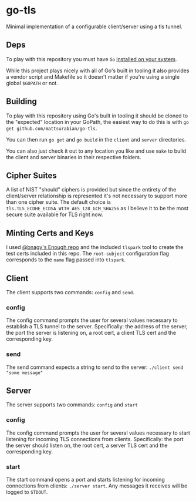 # go-tls
Minimal implementation of a configurable client/server using a tls tunnel.

## Deps
To play with this repository you must have `Go` [installed on your system](https://golang.org/doc/install).

While this project plays nicely with all of Go's built in tooling it also provides a vendor script and Makefile
so it doesn't matter if you're using a single global `$GOPATH` or not.

## Building
To play with this repository using Go's built in tooling it should be cloned to the "expected"
location in your GoPath, the easiest way to do this is with `go get github.com/mattsurabian/go-tls`.

You can then run `go get` and `go build` in the `client` and `server` directories.

You can also just check it out to any location you like and use `make` to build the client and
server binaries in their respective folders.

## Cipher Suites
A list of NIST "should" ciphers is provided but since the entirety of the client/server relationship is
represented it's not necessary to support more than one cipher suite. The default choice is `tls.TLS_ECDHE_ECDSA_WITH_AES_128_GCM_SHA256`
as I believe it to be the most secure suite available for TLS right now.

## Minting Certs and Keys
I used [@bnagy's Enough repo](https://github.com/bnagy/enough) and the included `tlspark` tool to create
the test certs included in this repo. The `root-subject` configuration flag corresponds to the `name` flag
passed into `tlspark`.

## Client

The client supports two commands: `config` and `send`.

### config
The config command prompts the user for several values necessary to establish a TLS tunnel to the
server. Specifically: the address of the server, the port the server is listening on, a root cert,
a client TLS cert and the corresponding key.

### send
The send command expects a string to send to the server: `./client send "some message"`

## Server

The server supports two commands: `config` and `start`

### config
The config command prompts the user for several values necessary to start listening for incoming
TLS connections from clients. Specifically: the port the server should listen on, the root cert,
a server TLS cert and the corresponding key.

### start
The start command opens a port and starts listening for incoming connections from clients: `./server start`.
Any messages it receives will be logged to `STDOUT`.